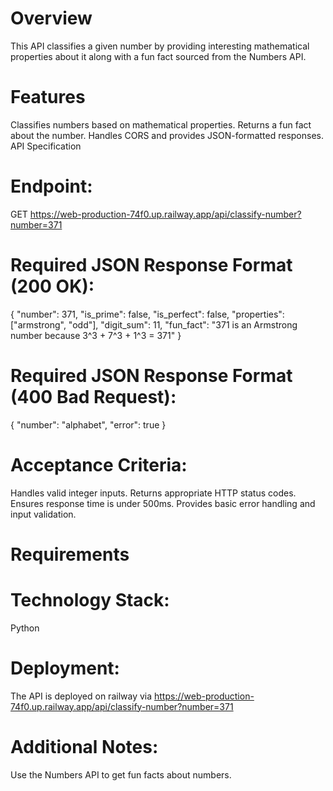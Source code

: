 # Overview

This API classifies a given number by providing interesting mathematical properties about it along with a fun fact sourced from the Numbers API.

# Features

Classifies numbers based on mathematical properties.
Returns a fun fact about the number.
Handles CORS and provides JSON-formatted responses.
API Specification

# Endpoint:

GET https://web-production-74f0.up.railway.app/api/classify-number?number=371

# Required JSON Response Format (200 OK):

{
"number": 371,
"is_prime": false,
"is_perfect": false,
"properties": ["armstrong", "odd"],
"digit_sum": 11,
"fun_fact": "371 is an Armstrong number because 3^3 + 7^3 + 1^3 = 371"
}

# Required JSON Response Format (400 Bad Request):

{
"number": "alphabet",
"error": true
}

# Acceptance Criteria:

Handles valid integer inputs.
Returns appropriate HTTP status codes.
Ensures response time is under 500ms.
Provides basic error handling and input validation.

# Requirements

# Technology Stack:

Python

# Deployment:

The API is deployed on railway via https://web-production-74f0.up.railway.app/api/classify-number?number=371

# Additional Notes:

Use the Numbers API to get fun facts about numbers.
